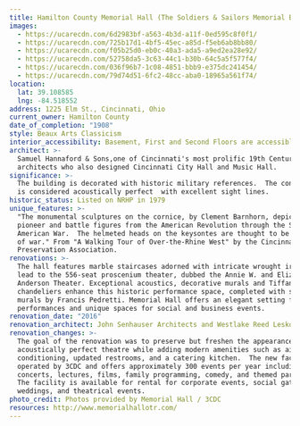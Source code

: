 ```yaml
---
title: Hamilton County Memorial Hall (The Soldiers & Sailors Memorial Building)
images:
  - https://ucarecdn.com/6d2983bf-a563-4b3d-a11f-0ed595c8f0f1/
  - https://ucarecdn.com/725b17d1-4bf5-45ec-a85d-f5eb6ab8bb80/
  - https://ucarecdn.com/f05b25d0-eb0c-40a3-ada5-a9ed2ea28e92/
  - https://ucarecdn.com/52758da5-3c63-44c1-b30b-64c5a5f577f4/
  - https://ucarecdn.com/036f96b7-1c08-4851-bbb9-e375dc241454/
  - https://ucarecdn.com/79d74d51-6fc2-48cc-aba0-18965a561f74/
location:
  lat: 39.108585
  lng: -84.518552
address: 1225 Elm St., Cincinnati, Ohio
current_owner: Hamilton County
date_of_completion: "1908"
style: Beaux Arts Classicism
interior_accessibility: Basement, First and Second Floors are accessible, but the balcony is not.
architect: >-
  Samuel Hannaford & Sons,one of Cincinnati's most prolific 19th Century
  architects who also designed Cincinnati City Hall and Music Hall.
significance: >-
  The building is decorated with historic military references.  The concert hall
  is considered acoustically perfect  with excellent sight lines.
historic_status: Listed on NRHP in 1979
unique_features: >-
  "The monumental sculptures on the cornice, by Clement Barnhorn, depicit
  pioneer and battle figures from the American Revolution through the Spanish
  American War.  The helmeted heads on the keysontes are thought to be Mars, god
  of war." From "A Walking Tour of Over-the-Rhine West" by the Cincinnati
  Preservation Association.
renovations: >-
  The hall features marble staircases adorned with intricate wrought iron that
  lead to the 556-seat proscenium theater, dubbed the Annie W. and Elizabeth M.
  Anderson Theater. Exceptional acoustics, decorative murals and Tiffany
  chandeliers enhance this historic performance space, completed with stenciled
  murals by Francis Pedretti. Memorial Hall offers an elegant setting for
  performances and unique spaces for social and business events.
renovation_date: "2016"
renovation_architect: John Senhauser Architects and Westlake Reed Leskosky
renovation_changes: >-
  The goal of the renovation was to preserve but freshen the appearance of the
  acoustically perfect theatre while adding modern amenities such as air
  conditioning, updated restrooms, and a catering kitchen.  The new facility is
  operated by 3CDC and offers approximately 300 events per year including
  concerts, lectures, films, family programming, comedy, and themed parties. 
  The facility is available for rental for corporate events, social gatherings,
  weddings, and theatrical events.
photo_credit: Photos provided by Memorial Hall / 3CDC
resources: http://www.memorialhallotr.com/
---
```

